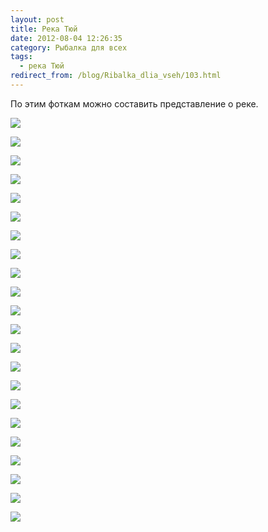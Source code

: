 ```yaml
---
layout: post
title: Река Тюй
date: 2012-08-04 12:26:35
category: Рыбалка для всех
tags:
  - река Тюй
redirect_from: /blog/Ribalka_dlia_vseh/103.html
---
```

По этим фоткам можно составить представление о реке.

![](/uploads/images/topic/2012/08/04/174539027f.jpg)

![](/uploads/images/topic/2012/08/04/b6ccf293b5.jpg)

![](/uploads/images/topic/2012/08/04/10a0b51e8b.jpg)

![](/uploads/images/topic/2012/08/04/cd746d4c0e.jpg)

![](/uploads/images/topic/2012/08/04/678d66ba2e.jpg)

![](/uploads/images/topic/2012/08/04/d6570f52b6.jpg)

![](/uploads/images/topic/2012/08/04/b70854fe8f.jpg)

![](/uploads/images/topic/2012/08/04/8c039a01bc.jpg)

![](/uploads/images/topic/2012/08/04/b9f9fbc749.jpg)

![](/uploads/images/topic/2012/08/04/38c9c0e527.jpg)

![](/uploads/images/topic/2012/08/04/b300be4018.jpg)

![](/uploads/images/topic/2012/08/04/22d98be614.jpg)

![](/uploads/images/topic/2012/08/04/6b8d132768.jpg)

![](/uploads/images/topic/2012/08/04/4f2c023abe.jpg)

![](/uploads/images/topic/2012/08/06/b61ce8b21d.jpg)

![](/uploads/images/topic/2012/08/06/ff67c65eea.jpg)

![](/uploads/images/topic/2012/08/06/1829999bbb.jpg)

![](/uploads/images/topic/2012/08/06/1952d615a5.jpg)

![](/uploads/images/topic/2012/08/06/3a98f6c869.jpg)

![](/uploads/images/topic/2012/08/06/2386e63a08.jpg)

![](/uploads/images/topic/2012/08/06/f02a719e52.jpg)

![](/uploads/images/topic/2012/08/06/3bb85a2f1f.jpg)
